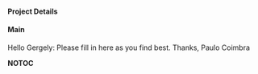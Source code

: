 #### Project Details

#### Main

Hello Gergely: Please fill in here as you find best. Thanks, Paulo
Coimbra

__NOTOC__ <headertabs />
